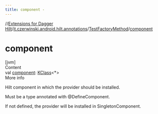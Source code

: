 ```yaml
---
title: component -
---
```

//[Extensions for Dagger Hilt](../../index.html)/[it.czerwinski.android.hilt.annotations](../index.html)/[TestFactoryMethod](index.html)/[component](component.html)



# component  
[jvm]  
Content  
val [component](component.html): [KClass](https://kotlinlang.org/api/latest/jvm/stdlib/kotlin.reflect/-k-class/index.html)<*>  
More info  


Hilt component in which the provider should be installed.



Must be a type annotated with @DefineComponent.



If not defined, the provider will be installed in SingletonComponent.

  



